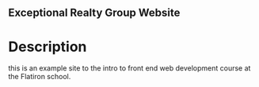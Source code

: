 Exceptional Realty Group Website
---

# Description

this is an example site to the intro to front end web development course at the Flatiron school.

